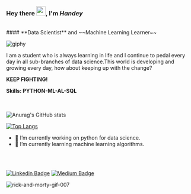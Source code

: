 ### Hey there <img src="https://media.giphy.com/media/hvRJCLFzcasrR4ia7z/giphy.gif" width="25px">, I'm *Handey*
<br>
#### **Data Scientist** and ~~Machine Learning Learner~~

![giphy](https://user-images.githubusercontent.com/58116973/126017740-f1809cda-8f8c-4b93-9ee9-53a8b9853d1f.gif)

I am a student who is always learning in life and I continue to pedal every day in all sub-branches of data science.This world is developing and growing every day, how about keeping up with the change?

**KEEP FIGHTING!**

**Skills: PYTHON-ML-AL-SQL**
<br>
<br>
<br>

![Anurag's GitHub stats](https://github-readme-stats.vercel.app/api?username=thelcloud&show_icons=true&theme=gotham)

[![Top Langs](https://github-readme-stats.vercel.app/api/top-langs/?username=thelcloud&layout=compact&theme=gotham)](https://github.com/anuraghazra/github-readme-stats)

- 🔭 I’m currently working on python for data science. 
- 🌱 I’m currently learning machine learning algorithms.
<br>
<br>

[![Linkedin Badge](https://img.shields.io/badge/handekucukbulut-blue?style=flat&logo=Linkedin&logoColor=white&link=https://https://www.linkedin.com/in/hande-k%C3%BC%C3%A7%C3%BCkbulut/)](https://www.linkedin.com/in/hande-k%C3%BC%C3%A7%C3%BCkbulut/)
[![Medium Badge](https://img.shields.io/badge/-@handeyofficial-000000?style=flat&labelColor=000000&logo=Medium&link=https://handeyofficial.medium.com/)](https://handeyofficial.medium.com/)

![rick-and-morty-gif-007](https://user-images.githubusercontent.com/58116973/126017956-d84744c4-b4c7-4adb-aa1c-6b243f6f5026.gif)



